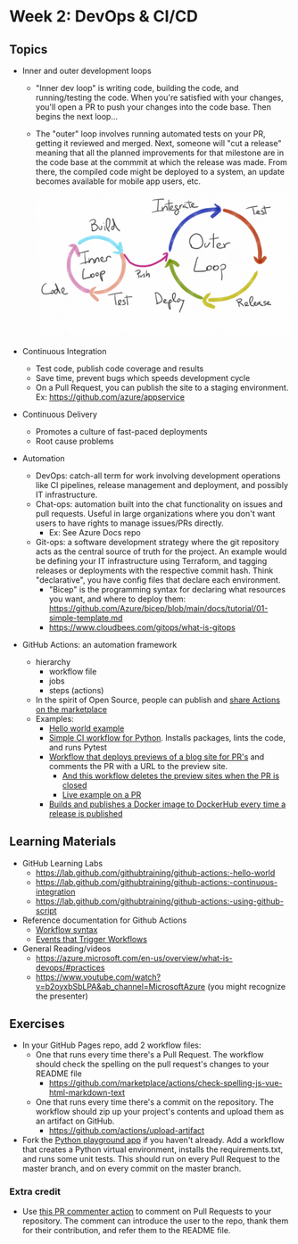 # Week 2: DevOps & CI/CD

## Topics

- Inner and outer development loops
  - "Inner dev loop" is writing code, building the code, and running/testing the code. When you're satisfied with your changes, you'll open a PR to push your changes into the code base. Then begins the next loop...
  - The "outer" loop involves running automated tests on your PR, getting it reviewed and merged. Next, someone will "cut a release" meaning that all the planned improvements for that milestone are in the code base at the commmit at which the release was made. From there, the compiled code might be deployed to a system, an update becomes available for mobile app users, etc. 

    ![Visual diagram of inner and outer development loops](inner-outer-dev-loops.png)
    
- Continuous Integration
  - Test code, publish code coverage and results
  - Save time, prevent bugs which speeds development cycle
  - On a Pull Request, you can publish the site to a staging environment. Ex: https://github.com/azure/appservice
- Continuous Delivery
  - Promotes a culture of fast-paced deployments
  - Root cause problems
- Automation
  - DevOps: catch-all term for work involving development operations like CI pipelines, release management and deployment, and possibly IT infrastructure.
  - Chat-ops: automation built into the chat functionality on issues and pull requests. Useful in large organizations where you don't want users to have rights to manage issues/PRs directly. 
    - Ex: See Azure Docs repo
  - Git-ops: a software development strategy where the git repository acts as the central source of truth for the project. An example would be defining your IT infrastructure using Terraform, and tagging releases or deployments with the respective commit hash. Think "declarative", you have config files that declare each environment.
    - "Bicep" is the programming syntax for declaring what resources you want, and where to deploy them: https://github.com/Azure/bicep/blob/main/docs/tutorial/01-simple-template.md
    - https://www.cloudbees.com/gitops/what-is-gitops
- GitHub Actions: an automation framework
  - hierarchy
    - workflow file
    - jobs
    - steps (actions)
  - In the spirit of Open Source, people can publish and [share Actions on the marketplace](https://github.com/marketplace?category=&query=&type=actions&verification=)
  - Examples:
    - [Hello world example](https://github.com/JasonFreeberg/python-playground/blob/main/.github/workflows/hello-world.yml)
    - [Simple CI workflow for Python](https://github.com/JasonFreeberg/python-playground/blob/main/.github/workflows/python-app.yml). Installs packages, lints the code, and runs Pytest
    - [Workflow that deploys previews of a blog site for PR's](https://github.com/Azure/AppService/blob/master/.github/workflows/deploy-to-staging-site.yml) and comments the PR with a URL to the preview site.
      - [And this workflow deletes the preview sites when the PR is closed](https://github.com/Azure/AppService/blob/master/.github/workflows/delete-slot.yml)
      - [Live example on a PR](https://github.com/Azure/AppService/pull/230)
    - [Builds and publishes a Docker image to DockerHub every time a release is published](https://github.com/crunch-time/crunchtime/blob/main/.github/workflows/publish-image.yml)

## Learning Materials
  
- GitHub Learning Labs
  - https://lab.github.com/githubtraining/github-actions:-hello-world
  - https://lab.github.com/githubtraining/github-actions:-continuous-integration
  - https://lab.github.com/githubtraining/github-actions:-using-github-script
- Reference documentation for Github Actions
  - [Workflow syntax](https://docs.github.com/en/actions/reference/workflow-syntax-for-github-actions)
  - [Events that Trigger Workflows](https://docs.github.com/en/actions/reference/events-that-trigger-workflows)
- General Reading/videos
  - https://azure.microsoft.com/en-us/overview/what-is-devops/#practices
  - https://www.youtube.com/watch?v=b2oyxbSbLPA&ab_channel=MicrosoftAzure (you might recognize the presenter)

## Exercises

- In your GitHub Pages repo, add 2 workflow files:
  - One that runs every time there's a Pull Request. The workflow should check the spelling on the pull request's changes to your README file
    - https://github.com/marketplace/actions/check-spelling-js-vue-html-markdown-text
  - One that runs every time there's a commit on the repository. The workflow should zip up your project's contents and upload them as an artifact on GitHub.
    - https://github.com/actions/upload-artifact
- Fork the [Python playground app](https://github.com/JasonFreeberg/python-playground) if you haven't already. Add a workflow that creates a Python virtual environment, installs the requirements.txt, and runs some unit tests. This should run on every Pull Request to the master branch, and on every commit on the master branch.

### Extra credit
- Use [this PR commenter action](https://github.com/mshick/add-pr-comment) to comment on Pull Requests to your repository. The comment can introduce the user to the repo, thank them for their contribution, and refer them to the README file.
